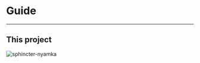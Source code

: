 # Guide
****
## This project 

![sphincter-nyamka](https://media.graphassets.com/resize=height:360,width:1280/output=format:webp/NyC1jzQozA7GH0PsQTQu?width=1280)
